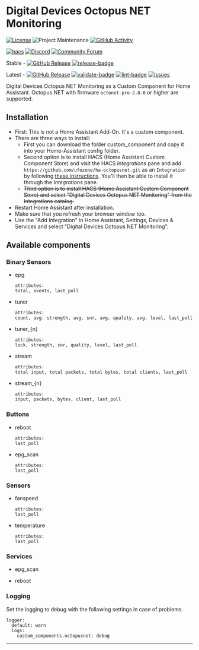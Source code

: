 # Digital Devices Octopus NET Monitoring
[![License][license-shield]](LICENSE)
![Project Maintenance][maintenance-shield]
[![GitHub Activity][commits-shield]][commits]

[![hacs][hacsbadge]][hacs]
[![Discord][discord-shield]][discord]
[![Community Forum][forum-shield]][forum]

Stable -
[![GitHub Release][stable-release-shield]][releases]
[![release-badge]][release-workflow]

Latest -
[![GitHub Release][latest-release-shield]][releases]
[![validate-badge]][validate-workflow]
[![lint-badge]][lint-workflow]
[![issues][issues-shield]][issues-link]

Digital Devices Octopus NET Monitoring as a Custom Component for Home Assistant. Octopus NET with firmware `octonet-pro-2.0.0` or higher are supported.

## Installation
* First: This is not a Home Assistant Add-On. It's a custom component.
* There are three ways to install:
    * First you can download the folder custom_component and copy it into your Home-Assistant config folder.
    * Second option is to install HACS (Home Assistant Custom Component Store) and visit the HACS _Integrations_ pane and add `https://github.com/ufozone/ha-octopusnet.git` as an `Integration` by following [these instructions](https://hacs.xyz/docs/faq/custom_repositories/). You'll then be able to install it through the _Integrations_ pane.
    * ~~Third option is to install HACS (Home Assistant Custom Component Store) and select "Digital Devices Octopus NET Monitoring" from the Integrations catalog.~~
* Restart Home Assistant after installation.
* Make sure that you refresh your browser window too.
* Use the "Add Integration" in Home Assistant, Settings, Devices & Services and select "Digital Devices Octopus NET Monitoring".

## Available components 

### Binary Sensors

* epg

    ```
    attributes: 
    total, events, last_poll
    ```

* tuner

    ```
    attributes: 
    count, avg. strength, avg. snr, avg. quality, avg. level, last_poll
    ```

* tuner_{n}

    ```
    attributes: 
    lock, strength, snr, quality, level, last_poll
    ```

* stream

    ```
    attributes: 
    total input, total packets, total bytes, total clients, last_poll
    ```

* stream_{n}

    ```
    attributes: 
    input, packets, bytes, client, last_poll
    ```

### Buttons

* reboot

    ```
    attributes: 
    last_poll
    ```

* epg_scan

    ```
    attributes: 
    last_poll
    ```

### Sensors

* fanspeed

    ```
    attributes: 
    last_poll
    ```

* temperature

    ```
    attributes: 
    last_poll
    ```

### Services

* epg_scan

* reboot

### Logging

Set the logging to debug with the following settings in case of problems.

```
logger:
  default: warn
  logs:
    custom_components.octopusnet: debug
```


***

[commits-shield]: https://img.shields.io/github/commit-activity/y/ufozone/ha-octopusnet?style=for-the-badge
[commits]: https://github.com/ufozone/ha-octopusnet/commits/main
[license-shield]: https://img.shields.io/github/license/ufozone/ha-octopusnet.svg?style=for-the-badge
[maintenance-shield]: https://img.shields.io/badge/maintainer-ufozone-blue.svg?style=for-the-badge

[hacs]: https://github.com/custom-components/hacs
[hacsbadge]: https://img.shields.io/badge/HACS-Custom-orange.svg?style=for-the-badge
[discord]: https://discord.gg/Qa5fW2R
[discord-shield]: https://img.shields.io/discord/330944238910963714.svg?style=for-the-badge
[forum-shield]: https://img.shields.io/badge/community-forum-brightgreen.svg?style=for-the-badge
[forum]: https://community.home-assistant.io/

[issues-shield]: https://img.shields.io/github/issues/ufozone/ha-octopusnet?style=flat
[issues-link]: https://github.com/ufozone/ha-octopusnet/issues

[releases]: https://github.com/ufozone/ha-octopusnet/releases
[stable-release-shield]: https://img.shields.io/github/v/release/ufozone/ha-octopusnet?style=flat
[latest-release-shield]: https://img.shields.io/github/v/release/ufozone/ha-octopusnet?include_prereleases&style=flat

[lint-badge]: https://github.com/ufozone/ha-octopusnet/actions/workflows/lint.yaml/badge.svg
[lint-workflow]: https://github.com/ufozone/ha-octopusnet/actions/workflows/lint.yaml
[validate-badge]: https://github.com/ufozone/ha-octopusnet/actions/workflows/validate.yaml/badge.svg
[validate-workflow]: https://github.com/ufozone/ha-octopusnet/actions/workflows/validate.yaml
[release-badge]: https://github.com/ufozone/ha-octopusnet/actions/workflows/release.yaml/badge.svg
[release-workflow]: https://github.com/ufozone/ha-octopusnet/actions/workflows/release.yaml
